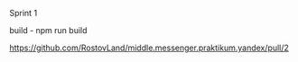 Sprint 1

 build - npm run build 
 
https://github.com/RostovLand/middle.messenger.praktikum.yandex/pull/2

